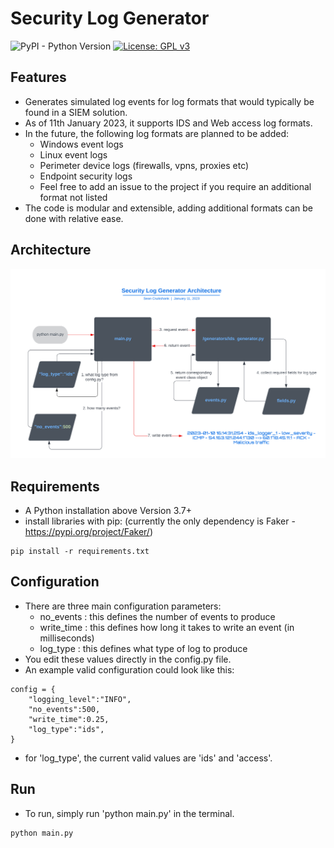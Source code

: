 # Security Log Generator
![PyPI - Python Version](https://img.shields.io/pypi/pyversions/Faker) [![License: GPL v3](https://img.shields.io/badge/License-GPLv3-blue.svg)](https://www.gnu.org/licenses/gpl-3.0)

## Features
- Generates simulated log events for log formats that would typically be found in a SIEM solution.
- As of 11th January 2023, it supports IDS and Web access log formats.
- In the future, the following log formats are planned to be added:
    - Windows event logs
    - Linux event logs
    - Perimeter device logs (firewalls, vpns, proxies etc)
    - Endpoint security logs
    - Feel free to add an issue to the project if you require an additional format not listed
- The code is modular and extensible, adding additional formats can be done with relative ease. 

## Architecture
![My Image](Security_Log_Generator_Architecture.png)

## Requirements
- A Python installation above Version 3.7+
- install libraries with pip: 
(currently the only dependency is Faker - https://pypi.org/project/Faker/)
~~~
pip install -r requirements.txt
~~~

## Configuration
- There are three main configuration parameters:
    - no_events : this defines the number of events to produce
    - write_time : this defines how long it takes to write an event (in milliseconds)
    - log_type : this defines what type of log to produce
- You edit these values directly in the config.py file.
- An example valid configuration could look like this:
~~~
config = {
    "logging_level":"INFO",
    "no_events":500,
    "write_time":0.25,
    "log_type":"ids",
}
~~~
- for 'log_type', the current valid values are 'ids' and 'access'. 

## Run
- To run, simply run 'python main.py' in the terminal.
~~~
python main.py
~~~
